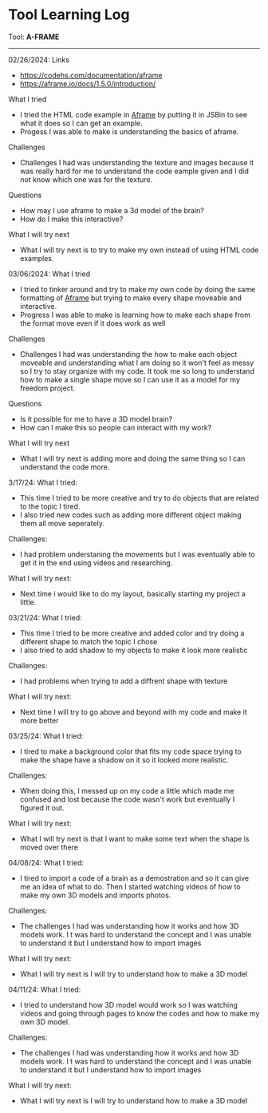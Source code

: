 # Tool Learning Log

Tool: **A-FRAME**

---

02/26/2024:
Links
* https://codehs.com/documentation/aframe
* https://aframe.io/docs/1.5.0/introduction/

What I tried
* I tried the HTML code example in [Aframe](https://aframe.io/docs/1.5.0/introduction/) by putting it in JSBin to see what it does so I can get an example.
* Progess I was able to make is understanding the basics of aframe.

Challenges
* Challenges I had was understanding the texture and images because it was really hard for me to understand the code eample given and I did not know which one was for the texture.

Questions
* How may I use aframe to make a 3d model of the brain?
* How do I make this interactive?

What I will try next
* What I will try next is to try to make my own instead of using HTML code examples.

03/06/2024:
What I tried
* I tried to tinker around and try to make my own code by doing the same formatting of [Aframe](https://aframe.io/docs/1.5.0/introduction/) but trying to make every shape moveable and interactive.
* Progress I was able to make is learning how to make each shape from the format move even if it does work as well


Challenges
* Challenges I had was understanding the how to make each object moveable and understanding what I am doing so it won't feel as messy so I try to stay organize with my code. It took me so long to understand how to make a single shape move so I can use it as a model for my freedom project.

Questions
* Is it possible for me to have a 3D model brain?
* How can I make this so people can interact with my work?

What I will try next
* What I will try next is adding more and doing the same thing so I can understand the code more.


3/17/24:
What I tried:
* This time I tried to be more creative and try to do objects that are related to the topic I tired.
* I also tried new codes such as adding more different object making them all move seperately.

Challenges:
* I had problem understaning the movements but I was eventually able to get it in the end using videos and researching.

What I will try next:
* Next time i would like to do my layout, basically starting my project a little.

03/21/24:
What I tried:
* This time I tried to be more creative and added color and try doing a different shape to match the topic I chose
* I also tried to add shadow to my objects to make it look more realistic

Challenges:
* I had problems when trying to add a diffrent shape with texture

What I will try next:
- Next time I will try to go above and beyond with my code and make it more better

03/25/24:
What I tried:
* I tired to make a background color that fits my code space trying to make the shape have a shadow on it so it looked more realistic.

Challenges:
* When doing this, I messed up on my code a little which made me confused and lost because the code wasn't work but eventually I figured it out.

What I will try next:
* What I will try next is that I want to make some text when the shape is moved over there

04/08/24:
What I tried:
* I tired to import a code of a brain as a demostration and so it can give me an idea of what to do. Then I started watching videos of how to make my own 3D models and imports photos.

Challenges:
* The challenges I had was understanding how it works and how 3D models work. I t was hard to understand the concept and I was unable to understand it but I understand how to import images

What I will try next:
* What I will try next is I will try to understand how to make a 3D model

04/11/24:
What I tried:
* I tried to understand how 3D model would work so I was watching videos and going through pages to know the codes and how to make my own 3D model.

Challenges:
* The challenges I had was understanding how it works and how 3D models work. I t was hard to understand the concept and I was unable to understand it but I understand how to import images

What I will try next:
* What I will try next is I will try to understand how to make a 3D model


<!--
* Links you used today (websites, videos, etc)
* Things you tried, progress you made, etc
* Challenges, a-ha moments, etc
* Questions you still have
* What you're going to try next
-->

